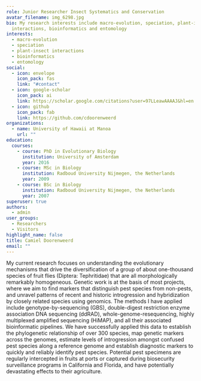 ```yaml
---
role: Junior Researcher Insect Systematics and Conservation
avatar_filename: img_6298.jpg
bio: My research interests include macro-evolution, speciation, plant-insect
  interactions, bioinformatics and entomology
interests:
  - macro-evolution
  - speciation
  - plant-insect interactions
  - bioinformatics
  - entomology
social:
  - icon: envelope
    icon_pack: fas
    link: "#contact"
  - icon: google-scholar
    icon_pack: ai
    link: https://scholar.google.com/citations?user=97LLeawAAAAJ&hl=en
  - icon: github
    icon_pack: fab
    link: https://github.com/cdoorenweerd
organizations:
  - name: University of Hawaii at Manoa
    url: ""
education:
  courses:
    - course: PhD in Evolutionary Biology
      institution: University of Amsterdam
      year: 2016
    - course: MSc in Biology
      institution: Radboud University Nijmegen, the Netherlands
      year: 2009
    - course: BSc in Biology
      institution: Radboud University Nijmegen, the Netherlands
      year: 2007
superuser: true
authors:
  - admin
user_groups:
  - Researchers
  - Visitors
highlight_name: false
title: Camiel Doorenweerd
email: ""
---
```

My current research focuses on understanding the evolutionary mechanisms that drive the diversification of a group of about one-thousand species of fruit flies (Diptera: Tephritidae) that are all morphologically remarkably homogeneous. Genetic work is at the basis of most projects, where we aim to find markers that distinguish pest species from non-pests, and unravel patterns of recent and historic introgression and hybridization by closely related species using genomics. The methods I have applied include genotype-by-sequencing (GBS), double-digest restriction enzyme association DNA sequencing (ddRAD), whole-genome-resequencing, highly multiplexed amplified sequencing (HiMAP), and all their associated bioinformatic pipelines. We have successfully applied this data to establish the phylogenetic relationship of over 300 species, map genetic markers across the genomes, estimate levels of introgression amongst confused pest species along a reference genome and establish diagnostic markers to quickly and reliably identify pest species. Potential pest specimens are regularly intercepted in fruits at ports or captured during biosecurity surveillance programs in California and Florida, and have potentially devastating effects to their agriculture.